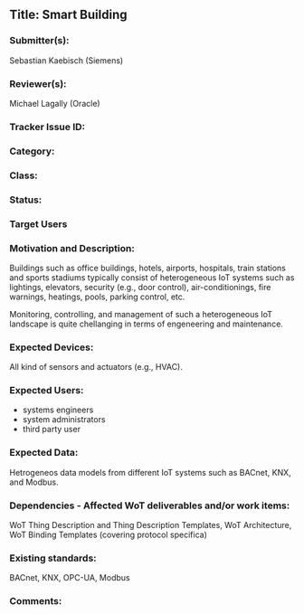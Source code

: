 ## Title: Smart Building

### Submitter(s): 

Sebastian Kaebisch (Siemens)

### Reviewer(s):

Michael Lagally (Oracle)

### Tracker Issue ID:

<please leave blank>

### Category:

<please leave blank>

### Class: 

<please leave blank>

### Status: 

<please leave blank>

### Target Users

### Motivation and Description:

Buildings such as office buildings, hotels, airports, hospitals, train stations and sports stadiums typically consist of  heterogeneous IoT systems such as lightings, elevators, security (e.g., door control), air-conditionings, fire warnings, heatings, pools, parking control, etc. 

Monitoring, controlling, and management of such a heterogeneous IoT landscape is quite chellanging in terms of engeneering and maintenance. 

### Expected Devices:
 
All kind of sensors and actuators (e.g., HVAC).

### Expected Users:

- systems engineers
- system administrators
- third party user

### Expected Data:

Hetrogeneos data models from different IoT systems such as BACnet, KNX, and Modbus.

### Dependencies - Affected WoT deliverables and/or work items:

WoT Thing Description and Thing Description Templates, WoT Architecture, WoT Binding Templates (covering protocol specifica)


### Existing standards:

BACnet, KNX, OPC-UA, Modbus

### Comments:
